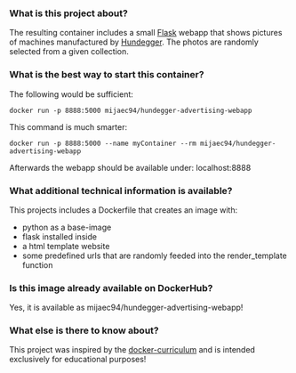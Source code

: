 ### What is this project about?

The resulting container includes a small [Flask](http://flask.pocoo.org/) webapp that shows pictures of machines manufactured by [Hundegger](https://www.hundegger.de). The photos are randomly selected from a given collection.

### What is the best way to start this container?

The following would be sufficient:
```
docker run -p 8888:5000 mijaec94/hundegger-advertising-webapp
```

This command is much smarter:
```
docker run -p 8888:5000 --name myContainer --rm mijaec94/hundegger-advertising-webapp
```

Afterwards the webapp should be available under: localhost:8888

### What additional technical information is available?

This projects includes a Dockerfile that creates an image with:

- python as a base-image
- flask installed inside
- a html template website
- some predefined urls that are randomly feeded into the render_template function

### Is this image already available on DockerHub?

Yes, it is available as mijaec94/hundegger-advertising-webapp!


### What else is there to know about?

This project was inspired by the [docker-curriculum](https://docker-curriculum.com/) and is intended exclusively for educational purposes!

